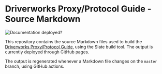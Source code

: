 # Driverworks Proxy/Protocol Guide - Source Markdown

![Documentation deployed?][image-1]

This repository contains the source Markdown files used to build the [Driverworks Proxy/Protocol Guide][1], using the Slate build tool.
The output is currently deployed through GitHub pages.

The output is regenerated whenever a Markdown file changes on the `master` branch, using GitHub actions.

[1]: https://control4.github.io/docs-driverworks-proxyprotocol/#introduction

[image-1]: https://github.com/control4/docs-driverworks-proxyprotocol/workflows/Build%20and%20deploy/badge.svg
